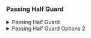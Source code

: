 ### Passing Half Guard

<details>
<summary>Passing Half Guard</summary>

You are in top position and opponent has your right leg in half guard. \
First put left knee right against opponents belly. Right arm grab opponents back. \
Don't leave any space between your left knee and opponent. If they try to shrimp away, \
follow their hip and never leave any space between your two bodies. \
Need to get your left arm around their head. \
If they are framing against you, go under their arm to get under their head. \
Right arm needs to get underarm. After hold wrist to wrist with both thumbs and pull opponent close. \
If opponent has arm across your neck, look to the side and press down. \
\
1) \
Keeping pressure on opponents head, bring your right foot to opponents butt to free your knee. \
Then twist your hips to the left and use left foot to help release your right foot and pass the half guard. \
2) \
Bring foot up and release knee as in 1). If opponent is blocking your hip so can't do 1) \
put right knee on ground to your right. Use left foot to stretch out opponents knees and then go into mount. \
3) \
If opponent has arm against your neck, grab opponents armpit with left hand to keep pressure. \
Use right hand to push their arm to the side so you are in kata gatame style position. Bring right knee to the right as in 2) \
slide left knee across to the right and sprawl. Then out pressure with bicep to do kata gatame choke. \
</details>

<details>
<summary>Passing Half Guard Options 2</summary>

Opponent has your right leg in half guard. \
They are framing. \
Put left knee on opponents hip to prevent them getting their leg through to closed guard. \
Get left hand under their head and pull them towards you. \
Get right hand under their far arm and get the body lock. \
Flatten out opponent. Pull them towards you and keep your weight back. \
Put your left foot on opponents bottom leg. Free your knee from their half guard. \
Switch your base \
1) \
Stretch out your left leg. \
Switch legs into Kesa gatame position and free your right leg. Can use your left leg to push opponents top leg away. \
2) \
If opponent frames against your hip with their right hand, \
they might be able to push your hip away and make room to close their guard. \
So instead of passing to the left, put your weight back and put right knee on the floor to your right. \
Use your feet to open opponents guard and then get your hooks in. \
3) \
Normally opponent will keep their left hand tight but if they ever overstretch, \
can use your right hand to push it across your face and trap it in kata gatame position. \
Then bring your right knee to the ground on your right. Lift your hips and slide left knee to the ground so both \
your knees are together. Sprawl and get into kata gatame position. \
 
</details>